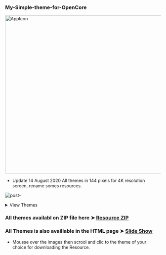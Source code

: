 ### My-Simple-theme-for-OpenCore

<img width="512" alt="AppIcon" src="https://user-images.githubusercontent.com/6248794/90955108-99f57500-e448-11ea-8ec1-929edd99bf0c.png">

- Update 14 August 2020 All themes in 144 pixels for 4K resolution screen, rename somes resources.

![post-](https://user-images.githubusercontent.com/6248794/90955121-c1e4d880-e448-11ea-9c75-52847374fd5b.gif)
<details> 
  <summary>View Themes</summary>


### Dark-Low
![Dark-Low](https://user-images.githubusercontent.com/6248794/89733192-c9a48600-da21-11ea-878f-fafc03bffca9.png)

### Dark-Top
![Dark-Top](https://user-images.githubusercontent.com/6248794/89733194-c9a48600-da21-11ea-8b27-0a0da39d2ff7.png)

### Dark-Green-Light
![GreenLight](https://user-images.githubusercontent.com/6248794/89739656-87466d80-da50-11ea-87f5-b1701211070c.png)

### Light-Low
![Light-Low](https://user-images.githubusercontent.com/6248794/89733195-ca3d1c80-da21-11ea-9ab6-48ba75a80f25.png)

### Light-Top
![Light-Top](https://user-images.githubusercontent.com/6248794/89733196-ca3d1c80-da21-11ea-8bf5-387175290710.png)

### OC-Grey
![OC Grey](https://user-images.githubusercontent.com/6248794/89749030-217bd500-da94-11ea-84c9-3e27375e1e6e.png)

### OC-White
![OC-White](https://user-images.githubusercontent.com/6248794/89827471-a4993b80-db25-11ea-8408-a26345d79a54.png)

### OC-Blue
![OC-Blue](https://user-images.githubusercontent.com/6248794/89831362-b7167380-db2b-11ea-89fa-64c550dab495.png)

### OC-Blues
![OC-Blues](https://user-images.githubusercontent.com/6248794/89947156-07580900-dbf2-11ea-94be-e4ade0c4aca2.png)

### Dark-Badge
![Dark-Badge](https://user-images.githubusercontent.com/6248794/90162171-3ab9a580-dd62-11ea-9c68-db9bfd29ae42.png)

### OC-Gold
![Glod](https://user-images.githubusercontent.com/6248794/90294781-46d25f80-de55-11ea-9310-3f12cd14741c.png)

### OC-MacPro
![macpro](https://user-images.githubusercontent.com/6248794/90303784-fa9c1500-de7e-11ea-8963-ed9bd201154c.png)

### Light-Slim
![LightSlim](https://user-images.githubusercontent.com/6248794/90313256-146a4600-ded9-11ea-995b-54b511c1697f.png)

### Black-Slim
![Black-Slim](https://user-images.githubusercontent.com/6248794/90528329-7c6e9580-e140-11ea-9a7e-bb8a00641c25.png)

</details>

### All themes availabl on ZIP file here ➤ [Resource ZIP](https://github.com/chris1111/My-Simple-theme-for-OpenCore/find/master)

### All Themes is also availlable in the HTML page ➤ [Slide Show](https://www.hackintosh-montreal.com/h40-my-simple-themes)
- Mousse over the images then scrool and clic to the theme of your choice for downloading the Resource.





